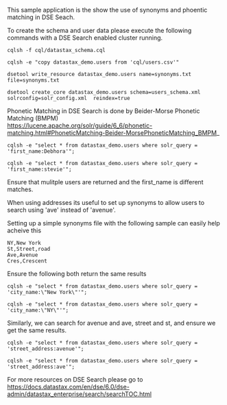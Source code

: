 This sample application is the show the use of synonyms and phoentic matching in DSE Seach.

To create the schema and user data please execute the following commands with a DSE Search enabled cluster running.

```
cqlsh -f cql/datastax_schema.cql 

cqlsh -e "copy datastax_demo.users from 'cql/users.csv'"

dsetool write_resource datastax_demo.users name=synonyms.txt file=synonyms.txt

dsetool create_core datastax_demo.users schema=users_schema.xml solrconfig=solr_config.xml  reindex=true
```

 
Phonetic Matching in DSE Search is done by Beider-Morse Phonetic Matching (BMPM)  
https://lucene.apache.org/solr/guide/6_6/phonetic-matching.html#PhoneticMatching-Beider-MorsePhoneticMatching_BMPM_
```
cqlsh -e "select * from datastax_demo.users where solr_query = 'first_name:Debhora'";

cqlsh -e "select * from datastax_demo.users where solr_query = 'first_name:stevie'";
```
Ensure that mulitple users are returned and the first_name is different matches. 

When using addresses its useful to set up synonyms to allow users to search using 'ave' instead of 'avenue'.

Setting up a simple synonyms file with the following sample can easily help acheive this
```
NY,New York
St,Street,road
Ave,Avenue
Cres,Crescent
```

Ensure the following both return the same results
```
cqlsh -e "select * from datastax_demo.users where solr_query = 'city_name:\"New York\"'";

cqlsh -e "select * from datastax_demo.users where solr_query = 'city_name:\"NY\"'";
```

Similarly, we can search for avenue and ave, street and st, and ensure we get the same results.
```
cqlsh -e "select * from datastax_demo.users where solr_query = 'street_address:avenue'";

cqlsh -e "select * from datastax_demo.users where solr_query = 'street_address:ave'";
```
 
For more resources on DSE Search please go to 
https://docs.datastax.com/en/dse/6.0/dse-admin/datastax_enterprise/search/searchTOC.html


